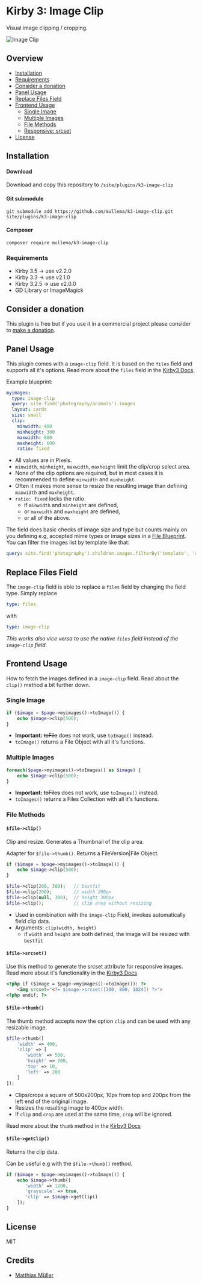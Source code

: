 # Kirby 3: Image Clip
Visual image clipping / cropping.

![Image Clip](https://www.moeli.com/download/image-clip-2.gif)

## Overview

- [Installation](#Installation)
- [Requirements](#Requirements)
- [Consider a donation](#Consider-a-donation)
- [Panel Usage](#Panel-usage)
- [Replace Files Field](#replace-files-field)
- [Frontend Usage](#Frontend-usage)
   - [Single Image](#single-image)
   - [Multiple Images](#multiple-images)
   - [File Methods](#file-methods)
   - [Responsive: srcset](#file-srcset)
- [License](#License)

## Installation
#### Download

Download and copy this repository to `/site/plugins/k3-image-clip`

#### Git submodule

```
git submodule add https://github.com/mullema/k3-image-clip.git site/plugins/k3-image-clip
```

#### Composer

```
composer require mullema/k3-image-clip
```

### Requirements
- Kirby 3.5 -> use v2.2.0
- Kirby 3.3 -> use v2.1.0
- Kirby 3.2.5 -> use v2.0.0
- GD Library or ImageMagick

## Consider a donation
This plugin is free but if you use it in a commercial project please consider to [make a donation](https://www.paypal.me/mullema/10).


## Panel Usage
This plugin comes with a `image-clip` field. It is based on the `files` field and supports all it's options. Read more about the `files` field in the [Kirby3 Docs](https://getkirby.com/docs/reference/panel/fields/files).

Example blueprint:
```yaml
myimages:
  type: image-clip
  query: site.find('photography/animals').images
  layout: cards
  size: small
  clip:
    minwidth: 400
    minheight: 300
    maxwidth: 800
    maxheight: 600
    ratio: fixed
```
- All values are in Pixels.
- `minwidth`, `minheight`, `maxwidth`, `maxheight` limit the clip/crop select area.
- None of the clip options are required, but in most cases it is recommended to define `minwidth` and `minheight`. 
- Often it makes more sense to resize the resulting image than defining `maxwidth` and `maxheight`.
- `ratio: fixed` locks the ratio 
    - if `minwidth` and `minheight` are defined,
    - or `maxwidth` and `maxheight` are defined,
    - or all of the above.

The field does basic checks of image size and type but counts mainly on you defining e.g, accepted mime types or image sizes in a [File Blueprint](https://getkirby.com/docs/reference/panel/blueprints/file). You can filter the images list by template like that:
```yaml
query: site.find('photography').children.images.filterBy('template', 'cover')
```

## Replace Files Field
The `image-clip` field is able to replace a `files` field by changing the field type. Simply replace
```yaml
type: files
```
with
```yaml
type: image-clip
```

*This works also vice versa to use the native `files` field instead of the `image-clip` field.*

## Frontend Usage
How to fetch the images defined in a `image-clip` field.
Read about the `clip()` method a bit further down.

### Single Image
```php
if ($image = $page->myimages()->toImage()) {
    echo $image->clip(500);
}
```
- **Important:** ~~toFile~~ does not work, use `toImage()` instead.
- `toImage()` returns a File Object with all it's functions.

### Multiple Images
```php
foreach($page->myimages()->toImages() as $image) {
    echo $image->clip(500);
}
```
- **Important:** ~~toFiles~~ does not work, use `toImages()` instead.
- `toImages()` returns a Files Collection with all it's functions.


### File Methods

#### `$file->clip()`
Clip and resize. Generates a Thumbnail of the clip area.

Adapter for `$file->thumb()`. Returns a FileVersion|File Object.
```php
if ($image = $page->myimages()->toImage()) {
    echo $image->clip(500);
}
```
```php
$file->clip(200, 300);   // bestfit
$file->clip(200);        // width 200px
$file->clip(null, 300);  // height 300px
$file->clip();           // clip area without resizing
```
- Used in combination with the `image-clip` Field, invokes automatically field clip data.
- Arguments: `clip(width, height)`
    - if `width` and `height` are both defined, the image will be resized with `bestfit`


#### `$file->srcset()`
Use this method to generate the srcset attribute for responsive images.
Read more about it's functionality in the [Kirby3 Docs](https://getkirby.com/docs/guide/templates/resize-images-on-the-fly#responsive-images)
```html
<?php if ($image = $page->myimages()->toImage()): ?>
    <img srcset="<?= $image->srcset([300, 800, 1024]) ?>">
<?php endif; ?>
```


#### `$file->thumb()`
The thumb method accepts now the option `clip` and can be used with any resizable image.
```php
$file->thumb([
    'width' => 400,
    'clip' => [
       'width' => 500,
       'height' => 200,
       'top' => 10,
       'left' => 200
    ]
]);
```
- Clips/crops a square of 500x200px, 10px from top and 200px from the left end of the original image.
- Resizes the resulting image to 400px width.
- If `clip` and `crop` are used at the same time, `crop` will be ignored.

Read more about the `thumb` method in the [Kirby3 Docs](https://getkirby.com/docs/reference/objects/file/thumb)

#### `$file->getClip()`
Returns the clip data.

Can be useful e.g with the `$file->thumb()` method.
```php
if ($image = $page->myimages()->toImage()) {
    echo $image->thumb([
       'width' => 1200,
       'grayscale' => true,
       'clip' => $image->getClip()
    ]);
}
```

## License
MIT

## Credits
- [Matthias Müller](https://github.com/mullema/)
